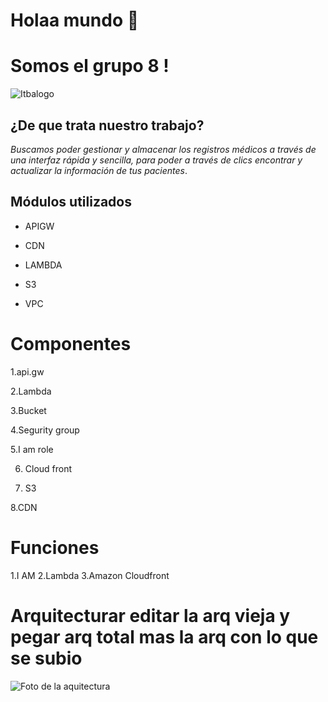 # Holaa mundo 👋
# Somos el grupo 8 !

![Itbalogo](https://github.com/Amparo1999/amparo1999/assets/116674796/cf4e4554-7b48-479c-b610-58ebedaf4f4c )




## ¿De que trata nuestro trabajo?

*Buscamos poder gestionar y almacenar los registros médicos a través de una interfaz rápida y sencilla, para poder a través de clics encontrar y actualizar la información de tus pacientes*. 

## Módulos utilizados 

* APIGW 

*  CDN 

* LAMBDA 

* S3 

* VPC 


# Componentes 

1.api.gw

2.Lambda

3.Bucket

4.Segurity group

5.I am role 

6. Cloud front 

7. S3

8.CDN 

# Funciones 

1.I AM
2.Lambda
3.Amazon Cloudfront



# Arquitecturar     editar la arq vieja y pegar arq  total mas  la arq con lo que se subio 

![Foto de la aquitectura](https://github.com/Amparo1999/amparo1999/assets/116674796/747feeef-d7b9-4051-81d4-a1762bf6c060)

